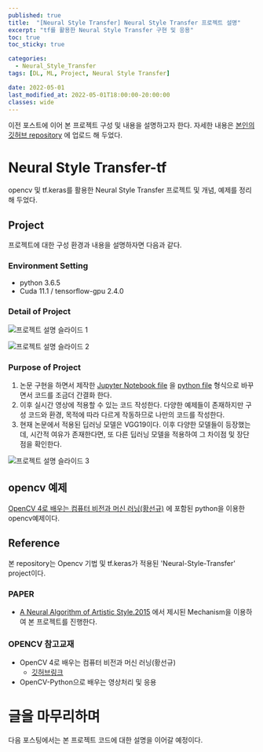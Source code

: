 ```yaml
---
published: true
title:  "[Neural Style Transfer] Neural Style Transfer 프로젝트 설명"
excerpt: "tf를 활용한 Neural Style Transfer 구현 및 응용"
toc: true
toc_sticky: true

categories:
  - Neural_Style_Transfer
tags: [DL, ML, Project, Neural Style Transfer]

date: 2022-05-01
last_modified_at: 2022-05-01T18:00:00-20:00:00
classes: wide
---
```


이전 포스트에 이어 본 프로젝트 구성 및 내용을 설명하고자 한다.
자세한 내용은 [본인의 깃허브 repository](https://github.com/sehooni/Neural-Style-Transfer_tf)
에 업로드 해 두었다.

# Neural Style Transfer-tf
opencv 및 tf.keras를 활용한 Neural Style Transfer 프로젝트 및 개념, 예제를 정리해 두었다.

## Project
프로젝트에 대한 구성 환경과 내용을 설명하자면 다음과 같다.

### Environment Setting
- python 3.6.5  
- Cuda 11.1 / tensorflow-gpu 2.4.0

### Detail of Project
![프로젝트 설명 슬라이드 1](https://user-images.githubusercontent.com/84653623/165943832-b93feebd-beb6-4965-970b-360836194f44.png)

![프로젝트 설명 슬라이드 2](https://user-images.githubusercontent.com/84653623/165943884-6d3c0559-dec9-4d59-8ec0-184fef17b99b.png)

### Purpose of Project
1. 논문 구현을 하면서 제작한 [Jupyter Notebook file](https://github.com/sehooni/Neural-Style-Transfer_tf/blob/master/project/Neural_Style_Transfer_code.ipynb)
을 [python file](https://github.com/sehooni/Neural-Style-Transfer_tf/blob/master/project/Neural_Style_Transfer.py) 형식으로 바꾸면서 코드를 조금더 간결화 한다.
2. 이후 실시간 영상에 적용할 수 있는 코드 작성한다. 다양한 예제들이 존재하지만 구성 코드와 환경, 목적에 따라 다르게 작동하므로 나만의 코드를 작성한다.
3. 현재 논문에서 적용된 딥러닝 모델은 VGG19이다. 이후 다양한 모델들이 등장했는데, 시간적 여유가 존재한다면, 또 다른 딥러닝 모델을 적용하여 그 차이점 및 장단점을 확인한다.

![프로젝트 설명 슬라이드 3](https://user-images.githubusercontent.com/84653623/165943965-d9363c97-f501-458f-b52e-7aeeb7b2c7d4.png)


## opencv 예제
[OpenCV 4로 배우는 컴퓨터 비전과 머신 러닝(황선규)](https://github.com/sehooni/Neural-Style-Transfer_tf/blob/master/opencv%20%EC%98%88%EC%A0%9C/README.md)
에 포함된 python을 이용한 opencv예제이다.


## Reference
본 repository는 Opencv 기법 및 tf.keras가 적용된 'Neural-Style-Transfer' project이다.

### PAPER
- [A Neural Algorithm of Artistic Style.2015](https://arxiv.org/abs/1508.06576) 에서 제시된 Mechanism을 이용하여 본 프로젝트를 진행한다.

### OPENCV 참고교재
- OpenCV 4로 배우는 컴퓨터 비전과 머신 러닝(황선규)
  - [깃허브링크](https://github.com/sunkyoo/opencv4cvml)
- OpenCV-Python으로 배우는 영상처리 및 응용

# 글을 마무리하며
다음 포스팅에서는 본 프로젝트 코드에 대한 설명을 이어갈 예정이다.
